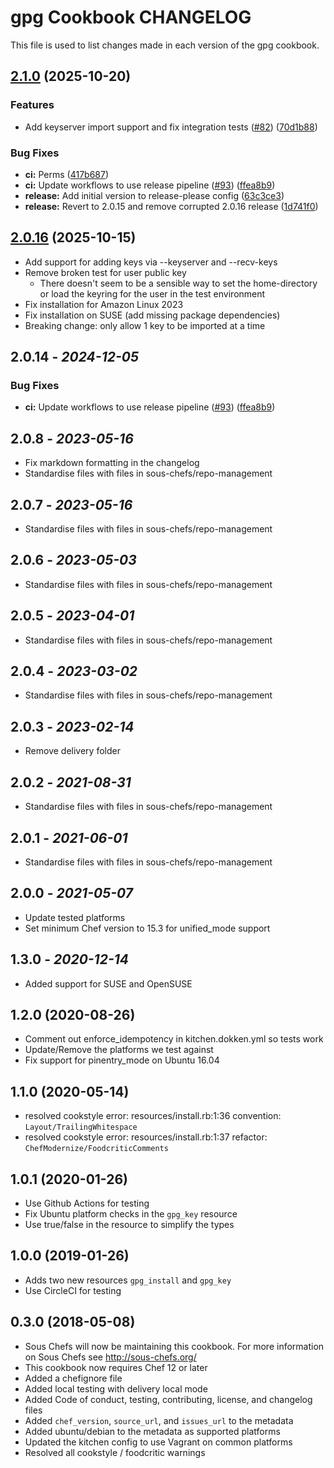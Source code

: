 # gpg Cookbook CHANGELOG

This file is used to list changes made in each version of the gpg cookbook.

## [2.1.0](https://github.com/sous-chefs/gpg/compare/2.0.15...v2.1.0) (2025-10-20)


### Features

* Add keyserver import support and fix integration tests ([#82](https://github.com/sous-chefs/gpg/issues/82)) ([70d1b88](https://github.com/sous-chefs/gpg/commit/70d1b88a8dba62a9378f1a80fc0e331aac9c220f))


### Bug Fixes

* **ci:** Perms ([417b687](https://github.com/sous-chefs/gpg/commit/417b687a9f1f90b5f720d40bf19471b11b95dc82))
* **ci:** Update workflows to use release pipeline ([#93](https://github.com/sous-chefs/gpg/issues/93)) ([ffea8b9](https://github.com/sous-chefs/gpg/commit/ffea8b92849b3277ad4253d3dfbf1add5b7943ac))
* **release:** Add initial version to release-please config ([63c3ce3](https://github.com/sous-chefs/gpg/commit/63c3ce3700f05efc83c44e3c551aad2015f27e60))
* **release:** Revert to 2.0.15 and remove corrupted 2.0.16 release ([1d741f0](https://github.com/sous-chefs/gpg/commit/1d741f0b3350ce0b99cdb3f79ebf9dca2f7085fe))

## [2.0.16](https://github.com/sous-chefs/gpg/compare/2.0.15...v2.0.16) (2025-10-15)

* Add support for adding keys via --keyserver and --recv-keys
* Remove broken test for user public key
  * There doesn't seem to be a sensible way to set the home-directory or load the keyring for the user in the test environment
* Fix installation for Amazon Linux 2023
* Fix installation on SUSE (add missing package dependencies)
* Breaking change: only allow 1 key to be imported at a time

## 2.0.14 - *2024-12-05*

### Bug Fixes

* **ci:** Update workflows to use release pipeline ([#93](https://github.com/sous-chefs/gpg/issues/93)) ([ffea8b9](https://github.com/sous-chefs/gpg/commit/ffea8b92849b3277ad4253d3dfbf1add5b7943ac))

## 2.0.8 - *2023-05-16*

* Fix markdown formatting in the changelog
* Standardise files with files in sous-chefs/repo-management

## 2.0.7 - *2023-05-16*

* Standardise files with files in sous-chefs/repo-management

## 2.0.6 - *2023-05-03*

* Standardise files with files in sous-chefs/repo-management

## 2.0.5 - *2023-04-01*

* Standardise files with files in sous-chefs/repo-management

## 2.0.4 - *2023-03-02*

* Standardise files with files in sous-chefs/repo-management

## 2.0.3 - *2023-02-14*

* Remove delivery folder

## 2.0.2 - *2021-08-31*

* Standardise files with files in sous-chefs/repo-management

## 2.0.1 - *2021-06-01*

* Standardise files with files in sous-chefs/repo-management

## 2.0.0 - *2021-05-07*

* Update tested platforms
* Set minimum Chef version to 15.3 for unified_mode support

## 1.3.0 - *2020-12-14*

* Added support for SUSE and OpenSUSE

## 1.2.0 (2020-08-26)

* Comment out enforce_idempotency in kitchen.dokken.yml so tests work
* Update/Remove the platforms we test against
* Fix support for pinentry_mode on Ubuntu 16.04

## 1.1.0 (2020-05-14)

* resolved cookstyle error: resources/install.rb:1:36 convention: `Layout/TrailingWhitespace`
* resolved cookstyle error: resources/install.rb:1:37 refactor: `ChefModernize/FoodcriticComments`

## 1.0.1 (2020-01-26)

* Use Github Actions for testing
* Fix Ubuntu platform checks in the `gpg_key` resource
* Use true/false in the resource to simplify the types

## 1.0.0 (2019-01-26)

* Adds two new resources `gpg_install` and `gpg_key`
* Use CircleCI for testing

## 0.3.0 (2018-05-08)

* Sous Chefs will now be maintaining this cookbook. For more information on Sous Chefs see <http://sous-chefs.org/>
* This cookbook now requires Chef 12 or later
* Added a chefignore file
* Added local testing with delivery local mode
* Added Code of conduct, testing, contributing, license, and changelog files
* Added `chef_version`, `source_url`, and `issues_url` to the metadata
* Added ubuntu/debian to the metadata as supported platforms
* Updated the kitchen config to use Vagrant on common platforms
* Resolved all cookstyle / foodcritic warnings
